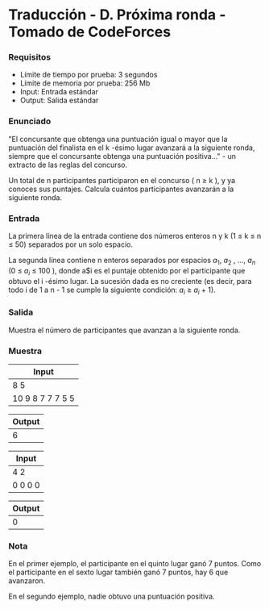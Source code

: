 # Traducción - D. Próxima ronda - Tomado de CodeForces

### Requisitos
- Límite de tiempo por prueba: 3 segundos
- Límite de memoria por prueba: 256 Mb
- Input: Entrada estándar
- Output: Salida estándar

### Enunciado
"El concursante que obtenga una puntuación igual o mayor que la puntuación del finalista en el k -ésimo lugar avanzará a la siguiente ronda, siempre que el concursante obtenga una puntuación positiva..." - un extracto de las reglas del concurso.

Un total de n participantes participaron en el concurso ( n ≥ k ), y ya conoces sus puntajes. Calcula cuántos participantes avanzarán a la siguiente ronda.

### Entrada
La primera línea de la entrada contiene dos números enteros n y k (1 ≤ k ≤ n ≤ 50) separados por un solo espacio.

La segunda línea contiene n enteros separados por espacios $a_1$, $a_2$ , ..., $a_n$ (0 ≤ $a_i$ ≤ 100 ), donde a$i es el puntaje obtenido por el participante que obtuvo el i -ésimo lugar. La sucesión dada es no creciente (es decir, para todo i de 1 a n - 1 se cumple la siguiente condición: $a_i$ ≥ $a_i$ + 1).

### Salida
Muestra el número de participantes que avanzan a la siguiente ronda.

### Muestra
| Input |
| ----- |
| 8 5 |
| 10 9 8 7 7 7 5 5 |

| Output |
| ------ |
| 6 |

| Input |
| ----- |
| 4 2 |
| 0 0 0 0 |

| Output |
| ------ |
| 0 |

### Nota
En el primer ejemplo, el participante en el quinto lugar ganó 7 puntos. Como el participante en el sexto lugar también ganó 7 puntos, hay 6 que avanzaron.

En el segundo ejemplo, nadie obtuvo una puntuación positiva.